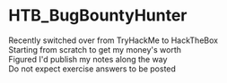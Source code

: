 # HTB_BugBountyHunter
Recently switched over from TryHackMe to HackTheBox  
Starting from scratch to get my money's worth  
Figured I'd publish my notes along the way  
Do not expect exercise answers to be posted  
